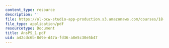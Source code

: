 ```yaml
---
content_type: resource
description: ''
file: https://ol-ocw-studio-app-production.s3.amazonaws.com/courses/18-04-complex-variables-with-applications-fall-1999/a42cdc6b8d9ed47afd36a8e5c30e5b47_AnsPS_1.pdf
file_type: application/pdf
resourcetype: Document
title: AnsPS_1.pdf
uid: a42cdc6b-8d9e-d47a-fd36-a8e5c30e5b47
---
```

